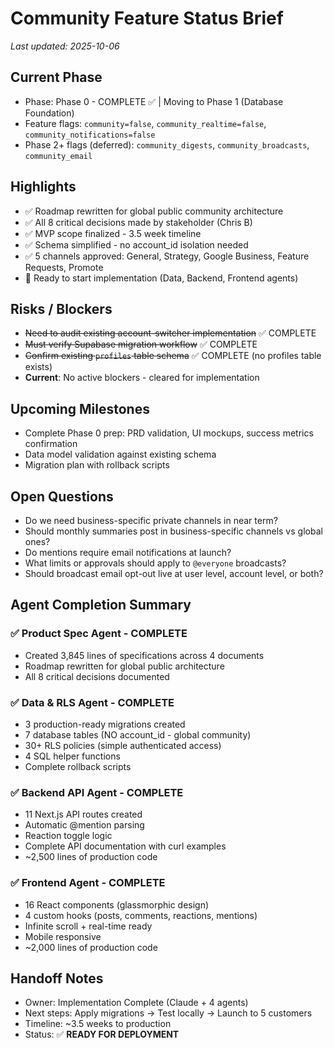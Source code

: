 # Community Feature Status Brief

_Last updated: 2025-10-06_

## Current Phase
- Phase: Phase 0 - COMPLETE ✅ | Moving to Phase 1 (Database Foundation)
- Feature flags: `community=false`, `community_realtime=false`, `community_notifications=false`
- Phase 2+ flags (deferred): `community_digests`, `community_broadcasts`, `community_email`

## Highlights
- ✅ Roadmap rewritten for global public community architecture
- ✅ All 8 critical decisions made by stakeholder (Chris B)
- ✅ MVP scope finalized - 3.5 week timeline
- ✅ Schema simplified - no account_id isolation needed
- ✅ 5 channels approved: General, Strategy, Google Business, Feature Requests, Promote
- 🚀 Ready to start implementation (Data, Backend, Frontend agents)

## Risks / Blockers
- ~~Need to audit existing account-switcher implementation~~ ✅ COMPLETE
- ~~Must verify Supabase migration workflow~~ ✅ COMPLETE
- ~~Confirm existing `profiles` table schema~~ ✅ COMPLETE (no profiles table exists)
- **Current**: No active blockers - cleared for implementation

## Upcoming Milestones
- Complete Phase 0 prep: PRD validation, UI mockups, success metrics confirmation
- Data model validation against existing schema
- Migration plan with rollback scripts

## Open Questions
- Do we need business-specific private channels in near term?
- Should monthly summaries post in business-specific channels vs global ones?
- Do mentions require email notifications at launch?
- What limits or approvals should apply to `@everyone` broadcasts?
- Should broadcast email opt-out live at user level, account level, or both?

## Agent Completion Summary

### ✅ Product Spec Agent - COMPLETE
- Created 3,845 lines of specifications across 4 documents
- Roadmap rewritten for global public architecture
- All 8 critical decisions documented

### ✅ Data & RLS Agent - COMPLETE
- 3 production-ready migrations created
- 7 database tables (NO account_id - global community)
- 30+ RLS policies (simple authenticated access)
- 4 SQL helper functions
- Complete rollback scripts

### ✅ Backend API Agent - COMPLETE
- 11 Next.js API routes created
- Automatic @mention parsing
- Reaction toggle logic
- Complete API documentation with curl examples
- ~2,500 lines of production code

### ✅ Frontend Agent - COMPLETE
- 16 React components (glassmorphic design)
- 4 custom hooks (posts, comments, reactions, mentions)
- Infinite scroll + real-time ready
- Mobile responsive
- ~2,000 lines of production code

## Handoff Notes
- Owner: Implementation Complete (Claude + 4 agents)
- Next steps: Apply migrations → Test locally → Launch to 5 customers
- Timeline: ~3.5 weeks to production
- Status: ✅ **READY FOR DEPLOYMENT**
